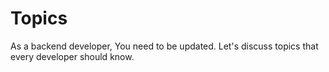 # Topics 
As a backend developer, You need to be updated. Let's discuss topics that every developer should know. 
